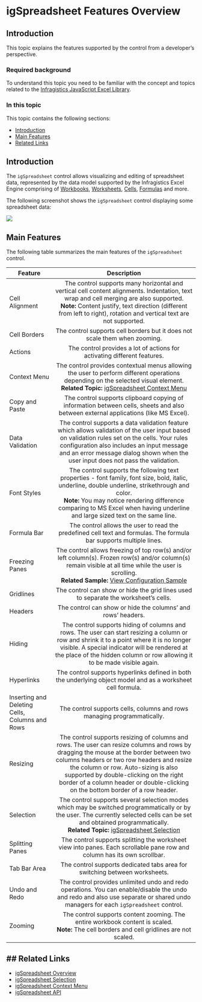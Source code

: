 ﻿<!--
|metadata|
{
    "fileName": "igspreadsheet-feature-overview",
    "controlName": "igSpreadsheet",
    "tags": []
}
|metadata|
-->

# igSpreadsheet Features Overview

## Introduction

This topic explains the features supported by the control from a developer’s perspective.

### Required background
To understand this topic you need to be familiar with the concept and topics related to the [Infragistics JavaScript Excel Library](javascript-excel-library.html).

### In this topic
This topic contains the following sections:

-   [Introduction](#introduction)
- 	[Main Features](#main_features)
- 	[Related Links](#related_links)

## <a id="introduction"></a>Introduction

The `igSpreadsheet` control allows visualizing and editing of spreadsheet data, represented by the data model supported by the Infragistics Excel Engine comprising of [Workbooks](%%jQueryApiUrl%%/ig.excel.Workbook), [Worksheets](%%jQueryApiUrl%%/ig.excel.Worksheet), [Cells](%%jQueryApiUrl%%/ig.excel.WorksheetCell), [Formulas](%%jQueryApiUrl%%/ig.excel.Formula) and more.

The following screenshot shows the `igSpreadsheet` control displaying some spreadsheet data:

![](images/igSpreadsheet.png)

## <a id="main_features"></a>Main Features

The following table summarizes the main features of the `igSpreadsheet` control.

| Feature			| Description     																	|
| ------------- 	|:-------------:																	|
| Cell Alignment    | The control supports many horizontal and vertical cell content alignments. Indentation, text wrap and cell merging are also supported. <br>**Note:** Content justify, text direction (different from left to right), rotation and vertical text are not supported. 	|
| Cell Borders		| The control supports cell borders but it does not scale them when zooming. |
| Actions			| The control provides a lot of actions for activating different features.   |
| Context Menu 		| The control provides contextual menus allowing the user to perform different operations depending on the selected visual element. <br>**Related Topic:** [igSpreadsheet Context Menu](igspreadsheet-Context-Menu.html) |
| Copy and Paste 	| The control supports clipboard copying of information between cells, sheets and also between external applications (like MS Excel). |
| Data Validation 	| The control supports a data validation feature which allows validation of the user input based on validation rules set on the cells. Your rules configuration also includes an input message and an error message dialog shown when the user input does not pass the validation. |
| Font Styles 		| The control supports the following text properties - font family, font size, bold, italic, underline, double underline, strikethrough and color.<br> **Note:** You may notice rendering difference comparing to MS Excel when having underline and large sized text on the same line. |
| Formula Bar 		| The control allows the user to read the predefined cell text and formulas. The formula bar supports multiple lines. |
| Freezing Panes	| The control allows freezing of top row(s) and/or left column(s). Frozen row(s) and/or column(s) remain visible at all time while the user is scrolling. <br>**Related Sample:** [View Configuration Sample](%%SamplesUrl%%/spreadsheet/view-configuration) |
| Gridlines			| The control can show or hide the grid lines used to separate the worksheet’s cells. |
| Headers			| The control can show or hide the columns’ and rows’ headers.						  |
| Hiding			| The control supports hiding of columns and rows. The user can start resizing a column or row and shrink it to a point where it is no longer visible. A special indicator will be rendered at the place of the hidden column or row allowing it to be made visible again. |
| Hyperlinks		| The control supports hyperlinks defined in both the underlying object model and as a worksheet cell formula.  |
| Inserting and Deleting Cells, Columns and Rows | The control supports cells, columns and rows managing programmatically.  |
| Resizing			| The control supports resizing of columns and rows. The user can resize columns and rows by dragging the mouse at the border between two columns headers or two row headers and resize the column or row. Auto-sizing is also supported by double-clicking on the right border of a column header or double-clicking on the bottom border of a row header. |
| Selection			| The control supports several selection modes which may be switched programmatically or by the user. The currently selected cells can be set and obtained programmatically. <br>**Related Topic:** [igSpreadsheet Selection](igspreadsheet-selection.html) |
| Splitting Panes	| The control supports splitting the worksheet view into panes. Each scrollable pane row and column has its own scrollbar.	|
| Tab Bar Area		| The control supports dedicated tabs area for switching between worksheets.	|
| Undo and Redo		| The control provides unlimited undo and redo operations. You can enable/disable the undo and redo and also use separate or shared undo managers for each `igSpreadsheet` control.		|
| Zooming			| The control supports content zooming. The entire workbook content is scaled.<br> **Note:** The cell borders and cell gridlines are not scaled.	|

## <a id="#related_links"></a>## Related Links

-   [igSpreadsheet Overview](igSpreadsheet-Overview.html)
-   [igSpreadsheet Selection](igspreadsheet-selection.html)
-   [igSpreadsheet Context Menu](igspreadsheet-context-menu.html)
-   [igSpreadsheet API](%%jQueryApiUrl%%/ui.igspreadsheet)